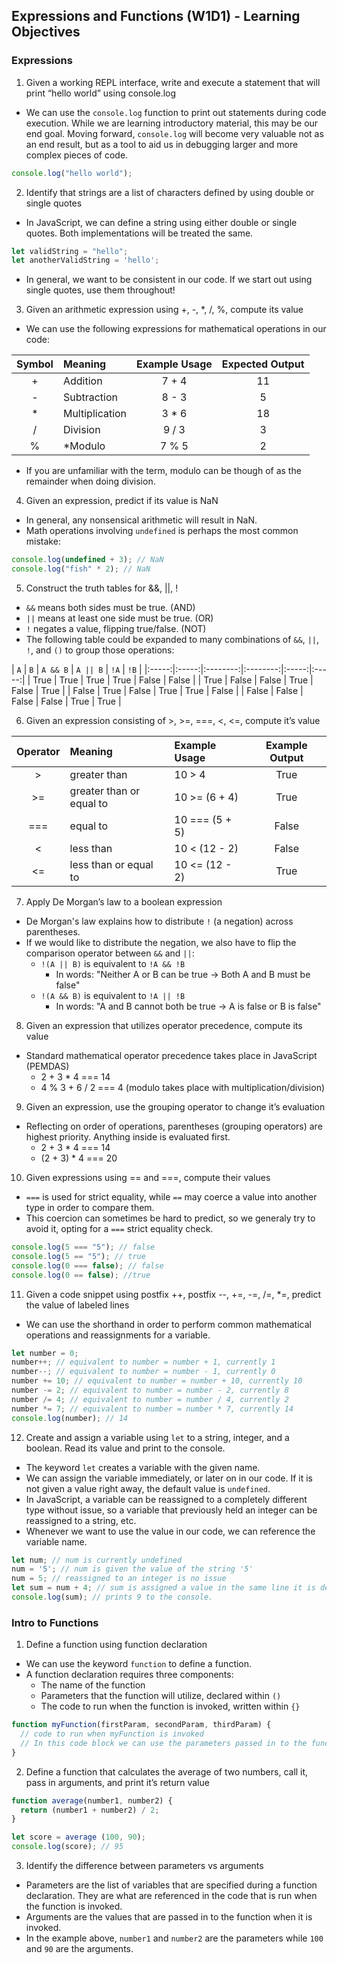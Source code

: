 ## Expressions and Functions (W1D1) - Learning Objectives

### Expressions
1. Given a working REPL interface, write and execute a statement that will print “hello world” using console.log
- We can use the `console.log` function to print out statements during code execution. While we are learning introductory material, this may be our end goal. Moving forward, `console.log` will become very valuable not as an end result, but as a tool to aid us in debugging larger and more complex pieces of code.
```js
console.log("hello world");
```

2. Identify that strings are a list of characters defined by using double or single quotes
- In JavaScript, we can define a string using either double or single quotes. Both implementations will be treated the same.
```js
let validString = "hello";
let anotherValidString = 'hello';
```
- In general, we want to be consistent in our code. If we start out using single quotes, use them throughout!

3. Given an arithmetic expression using +, -, *, /, %, compute its value
- We can use the following expressions for mathematical operations in our code:

| Symbol |     Meaning    | Example Usage | Expected Output |
|:------:|:-------------- |:-------------:|:---------------:|
|   +    | Addition       |     7 + 4     |       11        |
|   -    | Subtraction    |     8 - 3     |        5        |
|   *    | Multiplication |     3 * 6     |       18        |
|   /    | Division       |     9 / 3     |        3        |
|   %    | *Modulo        |     7 % 5     |        2        |

- If you are unfamiliar with the term, modulo can be though of as the remainder when doing division.

4. Given an expression, predict if its value is NaN
- In general, any nonsensical arithmetic will result in NaN.
- Math operations involving `undefined` is perhaps the most common mistake:
```js
console.log(undefined + 3); // NaN
console.log("fish" * 2); // NaN
```

5. Construct the truth tables for &&, ||, !
- `&&` means both sides must be true. (AND)
-  `||` means at least one side must be true. (OR)
- `!` negates a value, flipping true/false. (NOT)
- The following table could be expanded to many combinations of `&&`, `||`, `!`, and `()` to group those operations:

|  `A`  |  `B`  | `A && B` | `A || B` | `!A`  | `!B`  |
|:-----:|:-----:|:--------:|:--------:|:-----:|:-----:|
| True  | True  |   True   |   True   | False | False |
| True  | False |   False  |   True   | False | True  |
| False | True  |   False  |   True   | True  | False |
| False | False |   False  |   False  | True  | True  |

6. Given an expression consisting of >, >=, ===, <, <=, compute it’s value

| Operator | Meaning                  | Example Usage  | Example Output |
|:--------:|:------------------------ |:-------------- |:--------------:|
|    >     | greater than             | 10 > 4         | True           |
|    >=    | greater than or equal to | 10 >= (6 + 4)  | True           |
|    ===   | equal to                 | 10 === (5 + 5) | False          |
|    <     | less than                | 10 < (12 - 2)  | False          |
|    <=    | less than or equal to    | 10 <= (12 - 2) | True           |

7. Apply De Morgan’s law to a boolean expression
- De Morgan's law explains how to distribute `!` (a negation) across parentheses.
- If we would like to distribute the negation, we also have to flip the comparison operator between `&&` and `||`:
  - `!(A || B)` is equivalent to `!A && !B`
    - In words: "Neither A or B can be true -> Both A and B must be false"
  - `!(A && B)` is equivalent to `!A || !B`
    - In words: "A and B cannot both be true -> A is false or B is false"

8. Given an expression that utilizes operator precedence, compute its value
- Standard mathematical operator precedence takes place in JavaScript (PEMDAS)
  - 2 + 3 * 4 === 14
  - 4 % 3 + 6 / 2 === 4 (modulo takes place with multiplication/division)

9. Given an expression, use the grouping operator to change it’s evaluation
- Reflecting on order of operations, parentheses (grouping operators) are highest priority. Anything inside is evaluated first.
  - 2 + 3 * 4 === 14
  - (2 + 3) * 4 === 20

10. Given expressions using == and ===, compute their values
- `===` is used for strict equality, while `==` may coerce a value into another type in order to compare them.
- This coercion can sometimes be hard to predict, so we generaly try to avoid it, opting for a `===` strict equality check.
```js
console.log(5 === "5"); // false
console.log(5 == "5"); // true
console.log(0 === false); // false
console.log(0 == false); //true
```

11. Given a code snippet using postfix ++, postfix --, +=, -=, /=, *=, predict the value of labeled lines
- We can use the shorthand in order to perform common mathematical operations and reassignments for a variable.
```js
let number = 0;
number++; // equivalent to number = number + 1, currently 1
number--; // equivalent to number = number - 1, currently 0
number += 10; // equivalent to number = number + 10, currently 10
number -= 2; // equivalent to number = number - 2, currently 8
number /= 4; // equivalent to number = number / 4, currently 2
number *= 7; // equivalent to number = number * 7, currently 14
console.log(number); // 14
```

12. Create and assign a variable using `let` to a string, integer, and a boolean. Read its value and print to the console.
- The keyword `let` creates a variable with the given name.
- We can assign the variable immediately, or later on in our code. If it is not given a value right away, the default value is `undefined`.
- In JavaScript, a variable can be reassigned to a completely different type without issue, so a variable that previously held an integer can be reassigned to a string, etc.
- Whenever we want to use the value in our code, we can reference the variable name.
```js
let num; // num is currently undefined
num = '5'; // num is given the value of the string '5'
num = 5; // reassigned to an integer is no issue
let sum = num + 4; // sum is assigned a value in the same line it is declared. num is also used in the calculation by simply referencing its name.
console.log(sum); // prints 9 to the console.
```

### Intro to Functions
1. Define a function using function declaration
- We can use the keyword `function` to define a function.
- A function declaration requires three components:
  - The name of the function
  - Parameters that the function will utilize, declared within `()`
  - The code to run when the function is invoked, written within `{}`
```js
function myFunction(firstParam, secondParam, thirdParam) {
  // code to run when myFunction is invoked
  // In this code block we can use the parameters passed in to the function
}
```

2. Define a function that calculates the average of two numbers, call it, pass in arguments, and print it’s return value
```js
function average(number1, number2) {
  return (number1 + number2) / 2;
}

let score = average (100, 90);
console.log(score); // 95
```

3. Identify the difference between parameters vs arguments
- Parameters are the list of variables that are specified during a function declaration. They are what are referenced in the code that is run when the function is invoked.
- Arguments are the values that are passed in to the function when it is invoked.
- In the example above, `number1` and `number2` are the parameters while `100` and `90` are the arguments.
